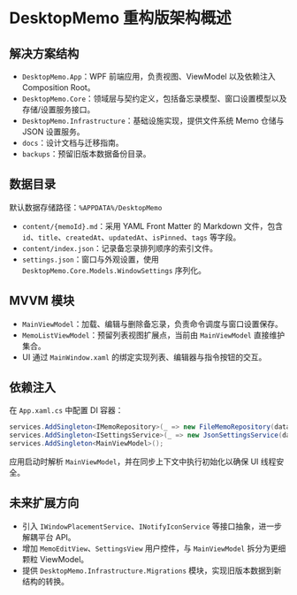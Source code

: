 # DesktopMemo 重构版架构概述

## 解决方案结构

- `DesktopMemo.App`：WPF 前端应用，负责视图、ViewModel 以及依赖注入 Composition Root。
- `DesktopMemo.Core`：领域层与契约定义，包括备忘录模型、窗口设置模型以及存储/设置服务接口。
- `DesktopMemo.Infrastructure`：基础设施实现，提供文件系统 Memo 仓储与 JSON 设置服务。
- `docs`：设计文档与迁移指南。
- `backups`：预留旧版本数据备份目录。

## 数据目录

默认数据存储路径：`%APPDATA%/DesktopMemo`

- `content/{memoId}.md`：采用 YAML Front Matter 的 Markdown 文件，包含 `id`、`title`、`createdAt`、`updatedAt`、`isPinned`、`tags` 等字段。
- `content/index.json`：记录备忘录排列顺序的索引文件。
- `settings.json`：窗口与外观设置，使用 `DesktopMemo.Core.Models.WindowSettings` 序列化。

## MVVM 模块

- `MainViewModel`：加载、编辑与删除备忘录，负责命令调度与窗口设置保存。
- `MemoListViewModel`：预留列表视图扩展点，当前由 `MainViewModel` 直接维护集合。
- UI 通过 `MainWindow.xaml` 的绑定实现列表、编辑器与指令按钮的交互。

## 依赖注入

在 `App.xaml.cs` 中配置 DI 容器：

```csharp
services.AddSingleton<IMemoRepository>(_ => new FileMemoRepository(dataDirectory));
services.AddSingleton<ISettingsService>(_ => new JsonSettingsService(dataDirectory));
services.AddSingleton<MainViewModel>();
```

应用启动时解析 `MainViewModel`，并在同步上下文中执行初始化以确保 UI 线程安全。

## 未来扩展方向

- 引入 `IWindowPlacementService`、`INotifyIconService` 等接口抽象，进一步解耦平台 API。
- 增加 `MemoEditView`、`SettingsView` 用户控件，与 `MainViewModel` 拆分为更细颗粒 ViewModel。
- 提供 `DesktopMemo.Infrastructure.Migrations` 模块，实现旧版本数据到新结构的转换。



